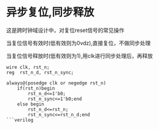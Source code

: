 # 异步复位,同步释放

这是跨时钟域设计中，对复位reset信号的常见操作

当复位信号有效时(低有效则为0vdz),直接复位，不做同步处理

当复位信号释放时(低有效则为1),用clk进行同步处理后，再释放

```
wire clk, rst_n;
reg  rst_n_d, rst_n_sync;

always@(posedge clk or negedge rst_n)
    if(rst_n)begin
        rst_n_d<=1'b0;
        rst_n_sync<=1'b0;end
    else begin
        rst_n_d<=rst_n;
        rst_n_sync<=rst_n_d;end
```verilog
